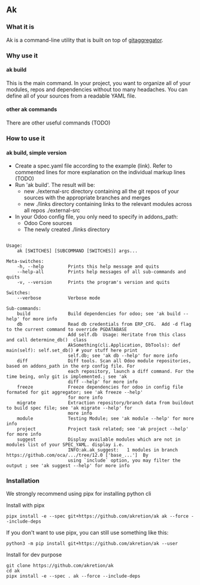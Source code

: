 ## Ak

### What it is

Ak is a command-line utility that is built on top of [gitaggregator](https://github.com/acsone/git-aggregator).

### Why use it

#### ak build

This is the main command. In your project, you want to organize all of your modules, repos and dependencies without 
too many headaches.
You can define all of your sources from a readable YAML file.

#### other ak commands

There are other useful commands (TODO)

### How to use it

#### ak build, simple version 
* Create a spec.yaml file according to the example (link). Refer to commented lines for
  more explanation on the individual markup lines (TODO)
* Run 'ak build'. The result will be:
  - new ./external-src directory containing all the git repos of your sources with the appropriate branches and merges 
  - new ./links directory containing links to the relevant modules across all repos ./external-src 
* In your Odoo config file, you only need to specify in addons_path:
  - Odoo Core sources
  - The newly created ./links directory

```

Usage:
    ak [SWITCHES] [SUBCOMMAND [SWITCHES]] args...

Meta-switches:
    -h, --help         Prints this help message and quits
    --help-all         Prints help messages of all sub-commands and quits
    -v, --version      Prints the program's version and quits

Switches:
    --verbose          Verbose mode

Sub-commands:
    build              Build dependencies for odoo; see 'ak build --help' for more info
    db                 Read db credentials from ERP_CFG.  Add -d flag to the current command to override PGDATABASE
                       Add self.db  Usage: Heritate from this class and call determine_db()  class
                       AkSomething(cli.Application, DbTools): def main(self): self.set_db() # your stuff here print
                       self.db; see 'ak db --help' for more info
    diff               Diff tools. Scan all Odoo module repositories, based on addons_path in the erp config file. For
                       each repository, launch a diff command. For the time being, only git is implemented.; see 'ak
                       diff --help' for more info
    freeze             Freeze dependencies for odoo in config file formated for git aggregator; see 'ak freeze --help'
                       for more info
    migrate            Extraction repository/branch data from buildout to build spec file; see 'ak migrate --help' for
                       more info
    module             Testing Module; see 'ak module --help' for more info
    project            Project task related; see 'ak project --help' for more info
    suggest            Display available modules which are not in modules list of your SPEC_YAML. display i.e.
                       INFO:ak.ak_suggest:   1 modules in branch https://github.com/oca/.../tree/12.0 ['base_...']  By
                       using `include` option, you may filter the output ; see 'ak suggest --help' for more info
```


### Installation

We strongly recommend using pipx for installing python cli

Install with pipx

```
pipx install -e --spec git+https://github.com/akretion/ak ak --force --include-deps
```

If you don't want to use pipx, you can still use something like this: 

```
python3 -m pip install git+https://github.com/akretion/ak --user
```

Install for dev purpose
```
git clone https://github.com/akretion/ak
cd ak
pipx install -e --spec . ak --force --include-deps
```

